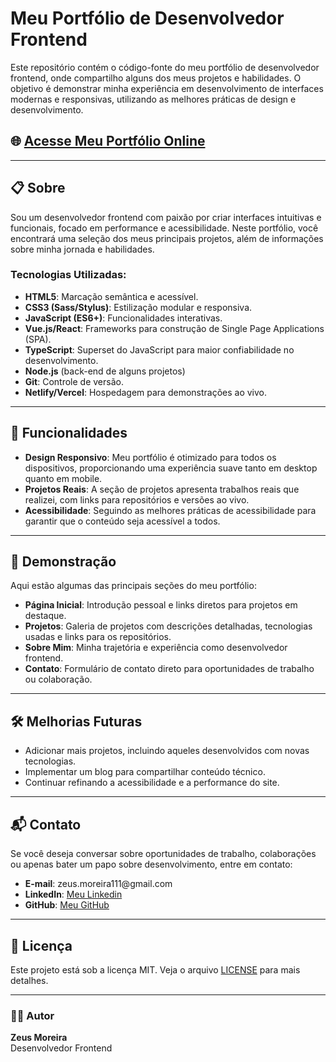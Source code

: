 <h1>Meu Portfólio de Desenvolvedor Frontend</h1>

<p>Este repositório contém o código-fonte do meu portfólio de desenvolvedor frontend, onde compartilho alguns dos meus projetos e habilidades. O objetivo é demonstrar minha experiência em desenvolvimento de interfaces modernas e responsivas, utilizando as melhores práticas de design e desenvolvimento.</p>

<h2>🌐 <a href="https://meuportfolio.com" target="_blank">Acesse Meu Portfólio Online</a></h2>

<hr>

<h2>📋 Sobre</h2>

<p>Sou um desenvolvedor frontend com paixão por criar interfaces intuitivas e funcionais, focado em performance e acessibilidade. Neste portfólio, você encontrará uma seleção dos meus principais projetos, além de informações sobre minha jornada e habilidades.</p>

<h3>Tecnologias Utilizadas:</h3>
<ul>
  <li><strong>HTML5</strong>: Marcação semântica e acessível.</li>
  <li><strong>CSS3 (Sass/Stylus)</strong>: Estilização modular e responsiva.</li>
  <li><strong>JavaScript (ES6+)</strong>: Funcionalidades interativas.</li>
  <li><strong>Vue.js/React</strong>: Frameworks para construção de Single Page Applications (SPA).</li>
  <li><strong>TypeScript</strong>: Superset do JavaScript para maior confiabilidade no desenvolvimento.</li>
  <li><strong>Node.js</strong> (back-end de alguns projetos)</li>
  <li><strong>Git</strong>: Controle de versão.</li>
  <li><strong>Netlify/Vercel</strong>: Hospedagem para demonstrações ao vivo.</li>
</ul>

<hr>

<h2>🚀 Funcionalidades</h2>

<ul>
  <li><strong>Design Responsivo</strong>: Meu portfólio é otimizado para todos os dispositivos, proporcionando uma experiência suave tanto em desktop quanto em mobile.</li>
  <li><strong>Projetos Reais</strong>: A seção de projetos apresenta trabalhos reais que realizei, com links para repositórios e versões ao vivo.</li>
  <li><strong>Acessibilidade</strong>: Seguindo as melhores práticas de acessibilidade para garantir que o conteúdo seja acessível a todos.</li>
</ul>

<hr>

<h2>🎨 Demonstração</h2>

<p>Aqui estão algumas das principais seções do meu portfólio:</p>
<ul>
  <li><strong>Página Inicial</strong>: Introdução pessoal e links diretos para projetos em destaque.</li>
  <li><strong>Projetos</strong>: Galeria de projetos com descrições detalhadas, tecnologias usadas e links para os repositórios.</li>
  <li><strong>Sobre Mim</strong>: Minha trajetória e experiência como desenvolvedor frontend.</li>
  <li><strong>Contato</strong>: Formulário de contato direto para oportunidades de trabalho ou colaboração.</li>
</ul>

<hr>

<h2>🛠 Melhorias Futuras</h2>

<ul>
  <li>Adicionar mais projetos, incluindo aqueles desenvolvidos com novas tecnologias.</li>
  <li>Implementar um blog para compartilhar conteúdo técnico.</li>
  <li>Continuar refinando a acessibilidade e a performance do site.</li>
</ul>

<hr>

<h2>📬 Contato</h2>

<p>Se você deseja conversar sobre oportunidades de trabalho, colaborações ou apenas bater um papo sobre desenvolvimento, entre em contato:</p>
<ul>
  <li><strong>E-mail</strong>: zeus.moreira111@gmail.com</li>
  <li><strong>LinkedIn</strong>: <a href="https://www.linkedin.com/in/zeus-moreira/" target="_blank">Meu Linkedin</a></li>
  <li><strong>GitHub</strong>: <a href="https://github.com/ZeusMoreira" target="_blank">Meu GitHub</a></li>
</ul>

<hr>

<h2>📝 Licença</h2>

<p>Este projeto está sob a licença MIT. Veja o arquivo <a href="./LICENSE">LICENSE</a> para mais detalhes.</p>

<hr>

<h3>👨‍💻 Autor</h3>
<p><strong>Zeus Moreira</strong><br>
Desenvolvedor Frontend</p>

